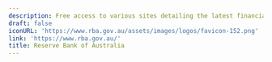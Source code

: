 ```yaml
---
description: Free access to various sites detailing the latest financial news and analysis
draft: false
iconURL: 'https://www.rba.gov.au/assets/images/logos/favicon-152.png'
link: 'https://www.rba.gov.au/'
title: Reserve Bank of Australia
---
```

